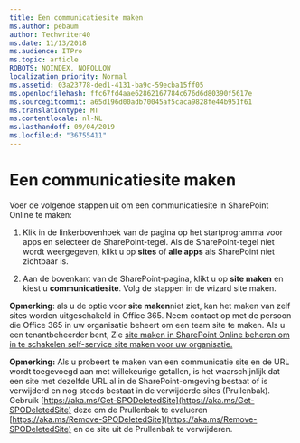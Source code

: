 ```yaml
---
title: Een communicatiesite maken
ms.author: pebaum
author: Techwriter40
ms.date: 11/13/2018
ms.audience: ITPro
ms.topic: article
ROBOTS: NOINDEX, NOFOLLOW
localization_priority: Normal
ms.assetid: 03a23778-ded1-4131-ba9c-59ecba15ff05
ms.openlocfilehash: ffc67fd4aae62862167784c676d6d80390f5617e
ms.sourcegitcommit: a65d196d00adb70045af5caca9828fe44b951f61
ms.translationtype: MT
ms.contentlocale: nl-NL
ms.lasthandoff: 09/04/2019
ms.locfileid: "36755411"
---
```

# <a name="create-a-communication-site"></a>Een communicatiesite maken

Voer de volgende stappen uit om een communicatiesite in SharePoint Online te maken: 
  
1. Klik in de linkerbovenhoek van de pagina op het startprogramma voor apps en selecteer de SharePoint-tegel. Als de SharePoint-tegel niet wordt weergegeven, klikt u op **sites** of **alle apps** als SharePoint niet zichtbaar is. 
    
2. Aan de bovenkant van de SharePoint-pagina, klikt u op **site maken** en kiest u **communicatiesite**. Volg de stappen in de wizard site maken. 
    
 **Opmerking**: als u de optie voor **site maken**niet ziet, kan het maken van zelf sites worden uitgeschakeld in Office 365. Neem contact op met de persoon die Office 365 in uw organisatie beheert om een team site te maken. Als u een tenantbeheerder bent, Zie [site maken in SharePoint Online beheren om in te schakelen self-service site maken voor uw organisatie.](https://go.microsoft.com/fwlink/?linkid=2018780)
  
 **Opmerking:** Als u probeert te maken van een communicatie site en de URL wordt toegevoegd aan met willekeurige getallen, is het waarschijnlijk dat een site met dezelfde URL al in de SharePoint-omgeving bestaat of is verwijderd en nog steeds bestaat in de verwijderde sites (Prullenbak). Gebruik [https://aka.ms/Get-SPODeletedSite](https://aka.ms/Get-SPODeletedSite) deze om de Prullenbak te evalueren [https://aka.ms/Remove-SPODeletedSite](https://aka.ms/Remove-SPODeletedSite) en de site uit de Prullenbak te verwijderen. 
  

